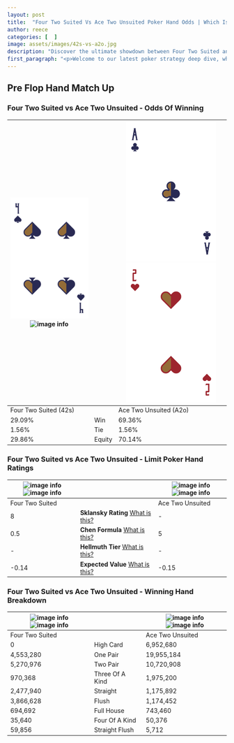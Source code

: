 ```yaml
---
layout: post
title:  "Four Two Suited Vs Ace Two Unsuited Poker Hand Odds | Which Is The Better Hand In Poker? A Complete Guide"
author: reece
categories: [  ]
image: assets/images/42s-vs-a2o.jpg
description: "Discover the ultimate showdown between Four Two Suited and Ace Two Unsuited in poker! Uncover the odds, strategies, and scenarios where one hand triumphs over the other. Get ready to up your poker game with this thrilling analysis."
first_paragraph: "<p>Welcome to our latest poker strategy deep dive, where we're pitting two distinct hands against each other in a high-stakes showdown: Four Two Suited vs Ace Two Unsuited.</p><p>In the dynamic world of poker, every decision counts, and knowing which hand holds the upper hand is key to your success at the table.</p><p>In this article, we'll dissect these two hands, explore the scenarios where one dominates the other, and equip you with the knowledge to make strategic choices that can tip the odds in your favor.</p><p>Get ready to unravel the intriguing dynamics of these poker hands and elevate your game to new heights.</p>"
---
```




[comment]: # (sp0)

## Pre Flop Hand Match Up

<div class="table hand-ratings" markdown="1"> 



### Four Two Suited vs Ace Two Unsuited - Odds Of Winning


    
| ![image info](assets/images/hand1/4.png) ![image info](assets/images/hand1/2s.png) |  | ![image info](assets/images/hand2/a.png) ![image info](assets/images/hand2/2o.png) |
| -------- | -------- | -------- |
| Four Two Suited (42s) |  | Ace Two Unsuited (A2o) |
| 29.09% | Win | 69.36% |
| 1.56% | Tie | 1.56% |
| 29.86% | Equity | 70.14% |




[comment]: # (sp1)



### Four Two Suited vs Ace Two Unsuited - Limit Poker Hand Ratings


    
| ![image info](https://www.riverpairs.com/assets/images/hand1/4.png) ![image info](https://www.riverpairs.com/assets/images/hand1/2s.png) |  | ![image info](https://www.riverpairs.com/assets/images/hand2/a.png) ![image info](https://www.riverpairs.com/assets/images/hand2/2o.png) |
| -------- | -------- | -------- |
| Four Two Suited |  | Ace Two Unsuited |
| 8 | **Sklansky Rating** [What is this?](/sklansky-rating-explained) | - |
| 0.5 | **Chen Formula** [What is this?](/chen-formula-explained) | 5 |
| - | **Hellmuth Tier** [What is this?](/Hellmuth-tier-explained) | - |
| -0.14 | **Expected Value** [What is this?](/expected-value-explained) | -0.15 |




[comment]: # (sp2)



### Four Two Suited vs Ace Two Unsuited - Winning Hand Breakdown


    
| ![image info](https://www.riverpairs.com/assets/images/hand1/4.png) ![image info](https://www.riverpairs.com/assets/images/hand1/2s.png) |  | ![image info](https://www.riverpairs.com/assets/images/hand2/a.png) ![image info](https://www.riverpairs.com/assets/images/hand2/2o.png) |
| -------- | -------- | -------- |
| Four Two Suited |  | Ace Two Unsuited |
| 0 | High Card | 6,952,680 |
| 4,553,280 | One Pair | 19,955,184 |
| 5,270,976 | Two Pair | 10,720,908 |
| 970,368 | Three Of A Kind | 1,975,200 |
| 2,477,940 | Straight | 1,175,892 |
| 3,866,628 | Flush | 1,174,452 |
| 694,692 | Full House | 743,460 |
| 35,640 | Four Of A Kind | 50,376 |
| 59,856 | Straight Flush | 5,712 |




[comment]: # (sp3)



</div>

[comment]: # (sp4)



[comment]: # (sp5)

